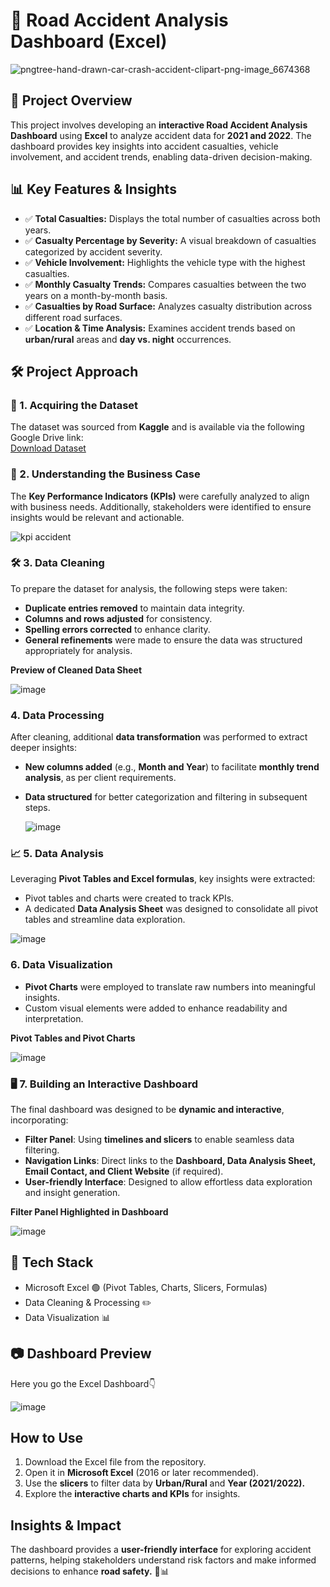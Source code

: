# 🚦 Road Accident Analysis Dashboard (Excel)

![pngtree-hand-drawn-car-crash-accident-clipart-png-image_6674368](https://github.com/user-attachments/assets/58ed69ae-d3e7-4e55-8d57-30a77fe78814)

## 📌 Project Overview  
This project involves developing an **interactive Road Accident Analysis Dashboard** using **Excel** to analyze accident data for **2021 and 2022**. The dashboard provides key insights into accident casualties, vehicle involvement, and accident trends, enabling data-driven decision-making.

## 📊 Key Features & Insights  
- ✅ **Total Casualties:** Displays the total number of casualties across both years.
- ✅ **Casualty Percentage by Severity:** A visual breakdown of casualties categorized by accident severity.
- ✅ **Vehicle Involvement:** Highlights the vehicle type with the highest casualties.
- ✅ **Monthly Casualty Trends:** Compares casualties between the two years on a month-by-month basis.
- ✅ **Casualties by Road Surface:** Analyzes casualty distribution across different road surfaces.
- ✅ **Location & Time Analysis:** Examines accident trends based on **urban/rural** areas and **day vs. night** occurrences.

## 🛠️ Project Approach  
### 📂 1. Acquiring the Dataset  
The dataset was sourced from **Kaggle** and is available via the following Google Drive link:  
[Download Dataset](https://drive.google.com/file/d/1R_uaoZL18nRbqC_MULVne90h3SdRbAyn/view)

### 📌 2. Understanding the Business Case  
The **Key Performance Indicators (KPIs)** were carefully analyzed to align with business needs. Additionally, stakeholders were identified to ensure insights would be relevant and actionable.

![kpi accident](https://github.com/user-attachments/assets/e263495c-6901-4796-bc7b-f03a00fc49e1)


### 🛠️ 3. Data Cleaning  
To prepare the dataset for analysis, the following steps were taken:
- **Duplicate entries removed** to maintain data integrity.
- **Columns and rows adjusted** for consistency.
- **Spelling errors corrected** to enhance clarity.
- **General refinements** were made to ensure the data was structured appropriately for analysis.

**Preview of Cleaned Data Sheet** 

![image](https://github.com/user-attachments/assets/b97c7689-4729-4a77-9898-351630dc4b77)


###  4. Data Processing  
After cleaning, additional **data transformation** was performed to extract deeper insights:
- **New columns added** (e.g., **Month and Year**) to facilitate **monthly trend analysis**, as per client requirements.
- **Data structured** for better categorization and filtering in subsequent steps.

  ![image](https://github.com/user-attachments/assets/eeecd38d-ef32-4e7c-8f88-1c61f4cc7ec4)


### 📈 5. Data Analysis  
Leveraging **Pivot Tables and Excel formulas**, key insights were extracted:
- Pivot tables and charts were created to track KPIs.
- A dedicated **Data Analysis Sheet** was designed to consolidate all pivot tables and streamline data exploration.

![image](https://github.com/user-attachments/assets/aa98a243-1a28-461e-a7fd-076faf08dbb4)

###  6. Data Visualization  
- **Pivot Charts** were employed to translate raw numbers into meaningful insights.
- Custom visual elements were added to enhance readability and interpretation.

**Pivot Tables and Pivot Charts**

![image](https://github.com/user-attachments/assets/5c6e6cd5-3738-43b5-9590-189d7c9579a9)


### 🖥️ 7. Building an Interactive Dashboard  
The final dashboard was designed to be **dynamic and interactive**, incorporating:
- **Filter Panel**: Using **timelines and slicers** to enable seamless data filtering.
- **Navigation Links**: Direct links to the **Dashboard, Data Analysis Sheet, Email Contact, and Client Website** (if required).
- **User-friendly Interface**: Designed to allow effortless data exploration and insight generation.

**Filter Panel Highlighted in Dashboard** 

![image](https://github.com/user-attachments/assets/beb99500-25ff-47ce-8355-ea32c40b9ac7)


## 📌 Tech Stack  
- Microsoft Excel 🟢 (Pivot Tables, Charts, Slicers, Formulas)
- Data Cleaning & Processing ✏️
- Data Visualization 📊

## 📷 Dashboard Preview  

Here you go the Excel Dashboard👇

![image](https://github.com/user-attachments/assets/8e21273a-651d-43e8-ac80-4f21b16a819a)


##  How to Use  
1. Download the Excel file from the repository.
2. Open it in **Microsoft Excel** (2016 or later recommended).
3. Use the **slicers** to filter data by **Urban/Rural** and **Year (2021/2022).**
4. Explore the **interactive charts and KPIs** for insights.

##  Insights & Impact  
The dashboard provides a **user-friendly interface** for exploring accident patterns, helping stakeholders understand risk factors and make informed decisions to enhance **road safety.** 🚦📊
